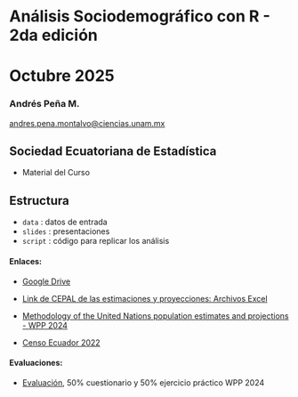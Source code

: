 # Análisis Sociodemográfico con R - 2da edición
# Octubre 2025

### Andrés Peña M.
[andres.pena.montalvo@ciencias.unam.mx](mailto:andres.pena.montalvo@ciencias.unam.mx)

## Sociedad Ecuatoriana de Estadística

- Material del Curso 



## Estructura
* `data` : datos de entrada 
* `slides` : presentaciones
* `script` : código para replicar los análisis 


#### Enlaces:

- [Google Drive](https://drive.google.com/drive/folders/1Ftg3MfdnxZlnFXa6mLercsWUtjDn7TOx?usp=sharing)

- [Link de CEPAL de las estimaciones y proyecciones: Archivos Excel](https://www.cepal.org/es/subtemas/proyecciones-demograficas/america-latina-caribe-estimaciones-proyecciones-poblacion/estimaciones-proyecciones-excel)

- [Methodology of the United Nations population estimates and projections - WPP 2024](https://population.un.org/wpp/Publications/)

- [Censo Ecuador 2022](https://www.censoecuador.gob.ec/)


#### Evaluaciones:
* [Evaluación](), 50% cuestionario y 50% ejercicio práctico WPP 2024
